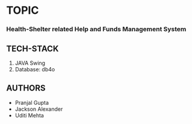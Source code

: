 # TOPIC
### Health-Shelter related Help and Funds Management System

## TECH-STACK

1. JAVA Swing
2. Database: db4o

## AUTHORS
- Pranjal Gupta
- Jackson Alexander
- Uditi Mehta
